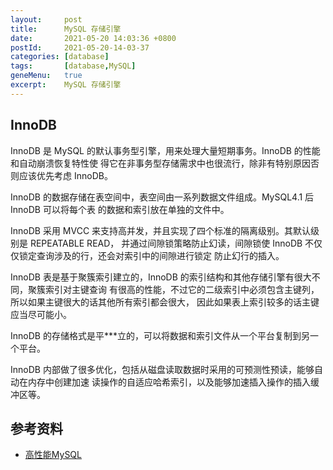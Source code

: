 ```yaml
---
layout:     post
title:      MySQL 存储引擎
date:       2021-05-20 14:03:36 +0800
postId:     2021-05-20-14-03-37
categories: [database]
tags:       [database,MySQL]
geneMenu:   true
excerpt:    MySQL 存储引擎
---
```


## InnoDB

InnoDB 是 MySQL 的默认事务型引擎，用来处理大量短期事务。InnoDB 的性能和自动崩溃恢复特性使
得它在非事务型存储需求中也很流行，除非有特别原因否则应该优先考虑 InnoDB。

InnoDB 的数据存储在表空间中，表空间由一系列数据文件组成。MySQL4.1 后 InnoDB 可以将每个表
的数据和索引放在单独的文件中。

InnoDB 采用 MVCC 来支持高并发，并且实现了四个标准的隔离级别。其默认级别是 REPEATABLE READ，
并通过间隙锁策略防止幻读，间隙锁使 InnoDB 不仅仅锁定查询涉及的行，还会对索引中的间隙进行锁定
防止幻行的插入。

InnoDB 表是基于聚簇索引建立的，InnoDB 的索引结构和其他存储引擎有很大不同，聚簇索引对主键查询
有很高的性能，不过它的二级索引中必须包含主键列，所以如果主键很大的话其他所有索引都会很大，
因此如果表上索引较多的话主键应当尽可能小。

InnoDB 的存储格式是平***立的，可以将数据和索引文件从一个平台复制到另一个平台。

InnoDB 内部做了很多优化，包括从磁盘读取数据时采用的可预测性预读，能够自动在内存中创建加速
读操作的自适应哈希索引，以及能够加速插入操作的插入缓冲区等。

## 参考资料

* [高性能MySQL](https://book.douban.com/subject/23008813/)

